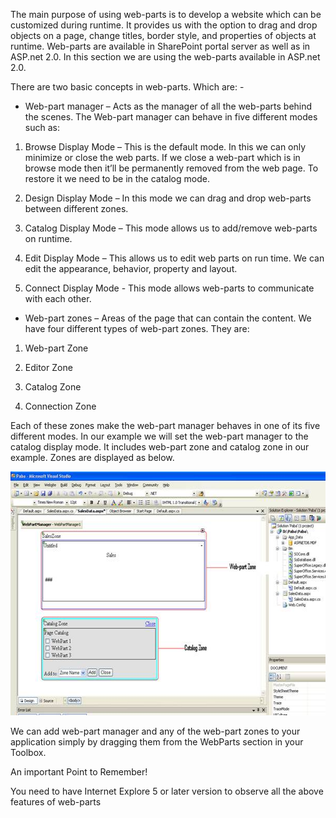 <properties date="2016-06-24"
SortOrder="10"
/>

The main purpose of using web-parts is to develop a website which can be customized during runtime. It provides us with the option to drag and drop objects on a page, change titles, border style, and properties of objects at runtime. Web-parts are available in SharePoint portal server as well as in ASP.net 2.0. In this section we are using the web-parts available in ASP.net 2.0.

There are two basic concepts in web-parts. Which are: -

* Web-part manager – Acts as the manager of all the web-parts behind the scenes. The Web-part manager can behave in five different modes such as:

1. Browse Display Mode – This is the default mode. In this we can only minimize or close the web parts. If we close a web-part which is in browse mode then it’ll be permanently removed from the web page. To restore it we need to be in the catalog mode. 

2. Design Display Mode – In this mode we can drag and drop web-parts between different zones. 

3. Catalog Display Mode – This mode allows us to add/remove web-parts on runtime.

4. Edit Display Mode – This allows us to edit web parts on run time. We can edit the appearance, behavior, property and layout.

5. Connect Display Mode - This mode allows web-parts to communicate with each other.

* Web-part zones – Areas of the page that can contain the content. We have four different types of web-part zones. They are:   

1. Web-part Zone

2. Editor Zone

3. Catalog Zone

4. Connection Zone

Each of these zones make the web-part manager behaves in one of its five different modes. In our example we will set the web-part manager to the catalog display mode. It includes web-part zone and catalog zone in our example. Zones are displayed as below.

<img src="../A%20simple%20web-part%20that%20uses%20service%20api_files/image001.jpg" width="604" height="390" />

We can add web-part manager and any of the web-part zones to your application simply by dragging them from the WebParts section in your Toolbox.

An important Point to Remember!

You need to have Internet Explore 5 or later version to observe all the above features of web-parts
